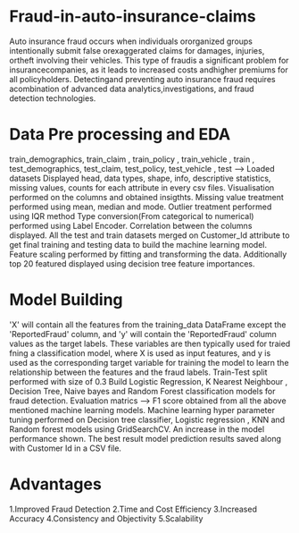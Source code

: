 # Fraud-in-auto-insurance-claims
Auto insurance fraud occurs when individuals ororganized groups intentionally submit false orexaggerated claims for damages, injuries, ortheft involving their vehicles. This type of fraudis a significant problem for insurancecompanies, as it leads to increased costs andhigher premiums for all policyholders. 
Detectingand preventing auto insurance fraud requires acombination of advanced data analytics,investigations, and fraud detection technologies.

# Data Pre processing and EDA
train_demographics, train_claim , train_policy , train_vehicle , train , test_demographics,
test_claim, test_policy, test_vehicle , test --> Loaded datasets
Displayed head, data types, shape, info, descriptive statistics, missing values, counts for each
attribute in every csv files.
Visualisation performed on the columns and obtained insigthts.
Missing value treatment performed using mean, median and mode.
Outlier treatment performed using IQR method
Type conversion(From categorical to numerical) performed using Label Encoder.
Correlation between the columns displayed.
All the test and train datasets merged on Customer_Id attribute to get final training and testing
data to build the machine learning model.
Feature scaling performed by fitting and transforming the data.
Additionally top 20 featured displayed using decision tree feature importances.

# Model Building
'X' will contain all the features from the training_data DataFrame except the 'ReportedFraud'
column, and 'y' will contain the 'ReportedFraud' column values as the target labels. These
variables are then typically used for traied fning a classification model, where X is used as input
features, and y is used as the corresponding target variable for training the model to learn the
relationship between the features and the fraud labels.
Train-Test split performed with size of 0.3
Build Logistic Regression, K Nearest Neighbour , Decision Tree, Naive bayes and Random Forest
classification models for fraud detection.
Evaluation matrics --> F1 score obtained from all the above mentioned machine learning models.
Machine learning hyper parameter tuning performed on Decision tree classifier, Logistic
regression , KNN and Random forest models using GridSearchCV.
An increase in the model performance shown.
The best result model prediction results saved along with Customer Id in a CSV file.

# Advantages
1.Improved Fraud Detection
2.Time and Cost Efficiency
3.Increased Accuracy
4.Consistency and Objectivity
5.Scalability
